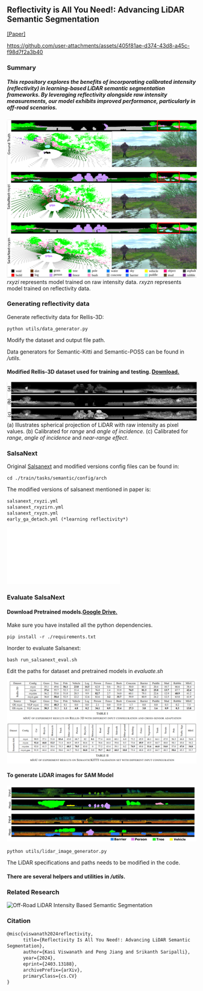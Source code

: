 ## Reflectivity is All You Need!: Advancing LiDAR Semantic Segmentation
[[Paper]](https://arxiv.org/abs/2403.13188)


https://github.com/user-attachments/assets/405f81ae-d374-43d8-a45c-f98d7f2a3b40


### Summary

##### This repository explores the benefits of incorporating calibrated intensity (reflectivity) in learning-based LiDAR semantic segmentation frameworks. By leveraging reflectivity alongside raw intensity measurements, our model exhibits improved performance, particularly in off-road scenarios.

![Results Illustration](./images/result.png)
*rxyzi* represents model trained on raw intensity data. *rxyzn* represents model trained on reflectivity data.

### Generating reflectivity data
Generate reflectivity data for Rellis-3D: 
```
python utils/data_generator.py
```
Modify the dataset and output file path.

Data generators for Semantic-Kitti and Semantic-POSS can be found in */utils*.

#### Modified Rellis-3D dataset used for training and testing. [Download.](https://drive.google.com/file/d/1nWOecnBa6WugoBl-JnFZzV2s9ogXnZw_/view?usp=sharing) 

![Dataset Illustration](./images/irs.png)
(a) Illustrates spherical projection of LiDAR with raw intensity as pixel values. (b) Calibrated for *range* and *angle of incidence*. (c) Calibrated for *range*, *angle of incidence* and *near-range effect*. 

### SalsaNext
Original [Salsanext](https://github.com/TiagoCortinhal/SalsaNext) and modified versions config files can be found in:
```
cd ./train/tasks/semantic/config/arch
```
The modified versions of salsanext mentioned in paper is:
```
salsanext_rxyzi.yml
salsanext_rxyzirn.yml
salsanext_rxyzn.yml
early_ga_detach.yml (*learning reflectivity*)
```
![SalsaNext_model](./images/network.pdf)

### Evaluate SalsaNext

#### Download Pretrained models.[Google Drive.](https://drive.google.com/file/d/1RxsLVhq5ZFLj9q8AydaPOsM4DpwwrL9K/view?usp=sharing)

Make sure you have installed all the python dependencies.
```
pip install -r ./requirements.txt
```
Inorder to evaluate Salsanext:
```
bash run_salsanext_eval.sh 
```
Edit the paths for dataset and pretrained models in *evaluate.sh*

![Result table](./images/result_table.png)

#### To generate LiDAR images for SAM Model
![Reflectivity on SAM](./images/ref_sam.png)
```
python utils/lidar_image_generator.py
```
The LiDAR specifications and paths needs to be modified in the code.
#### There are several helpers and utilities in */utils*.

### Related Research

![Off-Road LiDAR Intensity Based Semantic Segmentation](https://github.com/MOONLABIISERB/lidar-intensity-predictor/tree/main)

### Citation

```
@misc{viswanath2024reflectivity,
      title={Reflectivity Is All You Need!: Advancing LiDAR Semantic Segmentation}, 
      author={Kasi Viswanath and Peng Jiang and Srikanth Saripalli},
      year={2024},
      eprint={2403.13188},
      archivePrefix={arXiv},
      primaryClass={cs.CV}
}
```
